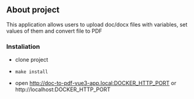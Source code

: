 ## About project

This application allows users to upload doc/docx files with variables, set values of them and convert file to PDF

### Instaliation

- clone project
- ```shell
  make install
    ```
- open http://doc-to-pdf-vue3-app.local:DOCKER_HTTP_PORT or http://localhost:DOCKER_HTTP_PORT

